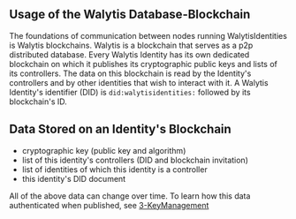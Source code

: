 ## Usage of the Walytis Database-Blockchain

The foundations of communication between nodes running WalytisIdentities is Walytis blockchains.
Walytis is a blockchain that serves as a p2p distributed database.
Every Walytis Identity has its own dedicated blockchain on which it publishes its cryptographic public keys and lists of its controllers.
The data on this blockchain is read by the Identity's controllers and by other identities that wish to interact with it.
A Walytis Identity's identifier (DID) is  `did:walytisidentities:` followed by its blockchain's ID.


## Data Stored on an Identity's Blockchain
- cryptographic key (public key and algorithm)
- list of this identity's controllers (DID and blockchain invitation)
- list of identities of which this identity is a controller
- this identity's DID document

All of the above data can change over time.
To learn how this data authenticated when published, see [3-KeyManagement](3-KeyManagement.md)